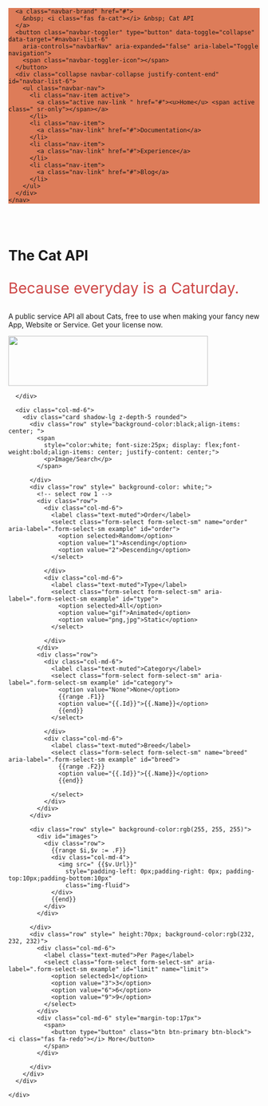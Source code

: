 <!DOCTYPE html>

<html>

<head>
  <title>Beego</title>
  <meta http-equiv="Content-Type" content="text/html; charset=utf-8">
  <style type="text/css">
  </style>
</head>

<!-- Latest compiled and minified JavaScript -->
<script src="https://code.jquery.com/jquery-3.3.1.slim.min.js"
  integrity="sha384-q8i/X+965DzO0rT7abK41JStQIAqVgRVzpbzo5smXKp4YfRvH+8abtTE1Pi6jizo" crossorigin="anonymous"></script>
<link href="https://maxcdn.bootstrapcdn.com/font-awesome/4.7.0/css/font-awesome.min.css" rel="stylesheet" />
<script src="https://cdnjs.cloudflare.com/ajax/libs/popper.js/1.14.7/umd/popper.min.js"
  integrity="sha384-UO2eT0CpHqdSJQ6hJty5KVphtPhzWj9WO1clHTMGa3JDZwrnQq4sF86dIHNDz0W1" crossorigin="anonymous"></script>

<script src="https://stackpath.bootstrapcdn.com/bootstrap/4.3.1/js/bootstrap.min.js"
  integrity="sha384-JjSmVgyd0p3pXB1rRibZUAYoIIy6OrQ6VrjIEaFf/nJGzIxFDsf4x0xIM+B07jRM" crossorigin="anonymous"></script>
<!-- Font Awesome -->
<link rel="stylesheet" href="https://cdnjs.cloudflare.com/ajax/libs/font-awesome/6.0.0-beta3/css/all.min.css"
  integrity="sha512-Fo3rlrZj/k7ujTnHg4CGR2D7kSs0v4LLanw2qksYuRlEzO+tcaEPQogQ0KaoGN26/zrn20ImR1DfuLWnOo7aBA=="
  crossorigin="anonymous" referrerpolicy="no-referrer" />

<!-- Google Fonts -->
<link href="https://fonts.googleapis.com/css?family=Roboto:300,400,500,700&display=swap" rel="stylesheet" />
<!-- MDB -->
<link href="https://cdnjs.cloudflare.com/ajax/libs/mdb-ui-kit/3.10.1/mdb.min.css" rel="stylesheet" />
<link rel="stylesheet" href="https://cdnjs.cloudflare.com/ajax/libs/twitter-bootstrap/5.1.0/css/bootstrap.min.css" />

<script src="https://cdnjs.cloudflare.com/ajax/libs/jquery/3.6.0/jquery.min.js"
  integrity="sha512-894YE6QWD5I59HgZOGReFYm4dnWc1Qt5NtvYSaNcOP+u1T9qYdvdihz0PPSiiqn/+/3e7Jo4EaG7TubfWGUrMQ=="
  crossorigin="anonymous" referrerpolicy="no-referrer"></script>

<body>

  <div class="container-flex">
    <nav class="navbar navbar-dark  navbar-expand-lg" style="background-color:rgb(221, 124, 89)">

      <a class="navbar-brand" href="#">
        &nbsp; <i class="fas fa-cat"></i> &nbsp; Cat API
      </a>
      <button class="navbar-toggler" type="button" data-toggle="collapse" data-target="#navbar-list-6"
        aria-controls="navbarNav" aria-expanded="false" aria-label="Toggle navigation">
        <span class="navbar-toggler-icon"></span>
      </button>
      <div class="collapse navbar-collapse justify-content-end" id="navbar-list-6">
        <ul class="navbar-nav">
          <li class="nav-item active">
            <a class="active nav-link " href="#"><u>Home</u> <span active class=" sr-only"></span></a>
          </li>
          <li class="nav-item">
            <a class="nav-link" href="#">Documentation</a>
          </li>
          <li class="nav-item">
            <a class="nav-link" href="#">Experience</a>
          </li>
          <li class="nav-item">
            <a class="nav-link" href="#">Blog</a>
          </li>
        </ul>
      </div>
    </nav>

  </div>
  <br><br>
  <div class="container">
    <div class="row">
      <div class="col-md-6">
        <h1>The Cat API</h1>
        <p class="caturday">Because everyday is a Caturday.</p>
        <p>A public service API all about Cats, free to use when making your fancy new App, Website or Service. Get your
          license
          now.</p>
        <img style="width:400px;height:100px" class="img-fluid" src="https://i.ibb.co/4NmhHS7/new.png">

      </div>

      <div class="col-md-6">
        <div class="card shadow-lg z-depth-5 rounded">
          <div class="row" style="background-color:black;align-items: center; ">
            <span
              style="color:white; font-size:25px; display: flex;font-weight:bold;align-items: center; justify-content: center;">
              <p>Image/Search</p>
            </span>

          </div>
          <div class="row" style=" background-color: white;">
            <!-- select row 1 -->
            <div class="row">
              <div class="col-md-6">
                <label class="text-muted">Order</label>
                <select class="form-select form-select-sm" name="order" aria-label=".form-select-sm example" id="order">
                  <option selected>Random</option>
                  <option value="1">Ascending</option>
                  <option value="2">Descending</option>
                </select>

              </div>
              <div class="col-md-6">
                <label class="text-muted">Type</label>
                <select class="form-select form-select-sm" aria-label=".form-select-sm example" id="type">
                  <option selected>All</option>
                  <option value="gif">Animated</option>
                  <option value="png,jpg">Static</option>
                </select>

              </div>
            </div>
            <div class="row">
              <div class="col-md-6">
                <label class="text-muted">Category</label>
                <select class="form-select form-select-sm" aria-label=".form-select-sm example" id="category">
                  <option value="None">None</option>
                  {{range .F1}}
                  <option value="{{.Id}}">{{.Name}}</option>
                  {{end}}
                </select>

              </div>
              <div class="col-md-6">
                <label class="text-muted">Breed</label>
                <select class="form-select form-select-sm" name="breed" aria-label=".form-select-sm example" id="breed">
                  {{range .F2}}
                  <option value="{{.Id}}">{{.Name}}</option>
                  {{end}}

                </select>
              </div>
            </div>
          </div>

          <div class="row" style=" background-color:rgb(255, 255, 255)">
            <div id="images">
              <div class="row">
                {{range $i,$v := .F}}
                <div class="col-md-4">
                  <img src=" {{$v.Url}}"
                    style="padding-left: 0px;padding-right: 0px; padding-top:10px;padding-bottom:10px"
                    class="img-fluid">
                </div>
                {{end}}
              </div>
            </div>

          </div>
          <div class="row" style=" height:70px; background-color:rgb(232, 232, 232)">
            <div class="col-md-6">
              <label class="text-muted">Per Page</label>
              <select class="form-select form-select-sm" aria-label=".form-select-sm example" id="limit" name="limit">
                <option selected>1</option>
                <option value="3">3</option>
                <option value="6">6</option>
                <option value="9">9</option>
              </select>
            </div>
            <div class="col-md-6" style="margin-top:17px">
              <span>
                <button type="button" class="btn btn-primary btn-block"> <i class="fas fa-redo"></i> More</button>
              </span>
            </div>

          </div>
        </div>
      </div>

    </div>

  </div>

</body>

<script>
  $(document).on('change', 'select', function () {
    let order = $('#order').val();
    let type = $('#type').val();
    let category = $('#category').val();
    let breed = $('#breed').val();
    let limit = $('#limit').val();
    console.log(order)
    console.log(type)
    console.log(category)
    console.log(breed)
    console.log(limit)
    $.ajax({
      type: 'GET',
      url: 'http://localhost:8080/new',
      data: {
        "order": order,
        "type": type,
        "category": category,
        "breed": breed,
        "limit": limit
      },
      success: function (response) {
        let data = response;
        //  console.log(data);
        let html_data = "";
        $.each(data, function (key, value) {
          // console.log(value.url);
        })
        $.each(data, function (key, value) {
          html_data += '<div class="col-md-4 ">',
            html_data += '<img src="' + value.url + '" width="" height="250"></img>',
            html_data += '</div>'
        })
        //console.log(html_data);
        $("#images").html(html_data);
      },
      error: function (error) {
        console.log(error)
      }
    })
  });
</script>

<style>
  .caturday {
    font-size: 30px;
    color: rgb(206, 71, 71);
  }

  .img-fluid {
    height: 150px;
    width: 200px;
    object-fit: cover;
    object-position: bottom;
  }
</style>

</html>
